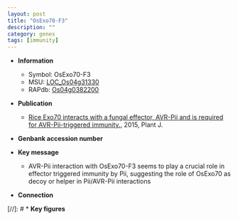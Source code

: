 ```yaml
---
layout: post
title: "OsExo70-F3"
description: ""
category: genes
tags: [immunity]
---
```


* **Information**  
    + Symbol: OsExo70-F3  
    + MSU: [LOC_Os04g31330](http://rice.plantbiology.msu.edu/cgi-bin/ORF_infopage.cgi?orf=LOC_Os04g31330)  
    + RAPdb: [Os04g0382200](http://rapdb.dna.affrc.go.jp/viewer/gbrowse_details/irgsp1?name=Os04g0382200)  

* **Publication**  
    + [Rice Exo70 interacts with a fungal effector, AVR-Pii and is required for AVR-Pii-triggered immunity.](http://www.ncbi.nlm.nih.gov/pubmed?term=Rice+Exo70+interacts+with+a+fungal+effector,+AVR-Pii+and+is+required+for+AVR-Pii-triggered+immunity.%5BTitle%5D), 2015, Plant J.

* **Genbank accession number**  

* **Key message**  
    + AVR-Pii interaction with OsExo70-F3 seems to play a crucial role in effector triggered immunity by Pii, suggesting the role of OsExo70 as decoy or helper in Pii/AVR-Pii interactions

* **Connection**  

[//]: # * **Key figures**  


